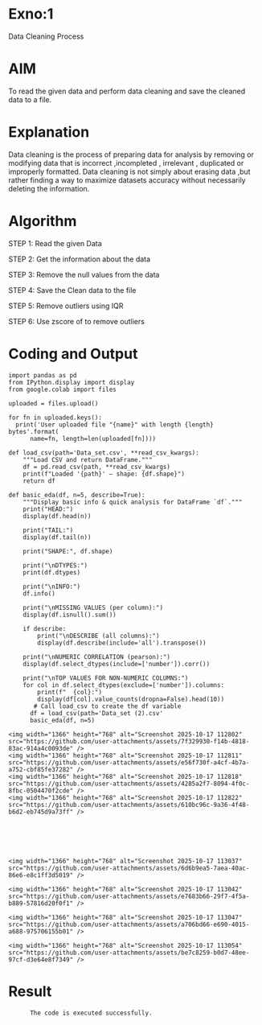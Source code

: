 # Exno:1
Data Cleaning Process

# AIM
To read the given data and perform data cleaning and save the cleaned data to a file.

# Explanation
Data cleaning is the process of preparing data for analysis by removing or modifying data that is incorrect ,incompleted , irrelevant , duplicated or improperly formatted. Data cleaning is not simply about erasing data ,but rather finding a way to maximize datasets accuracy without necessarily deleting the information.

# Algorithm
STEP 1: Read the given Data

STEP 2: Get the information about the data

STEP 3: Remove the null values from the data

STEP 4: Save the Clean data to the file

STEP 5: Remove outliers using IQR

STEP 6: Use zscore of to remove outliers

# Coding and Output
```
import pandas as pd
from IPython.display import display
from google.colab import files

uploaded = files.upload()

for fn in uploaded.keys():
  print('User uploaded file "{name}" with length {length} bytes'.format(
      name=fn, length=len(uploaded[fn])))

def load_csv(path='Data_set.csv', **read_csv_kwargs):
    """Load CSV and return DataFrame."""
    df = pd.read_csv(path, **read_csv_kwargs)
    print(f"Loaded '{path}' — shape: {df.shape}")
    return df

def basic_eda(df, n=5, describe=True):
    """Display basic info & quick analysis for DataFrame `df`."""
    print("HEAD:")
    display(df.head(n))

    print("TAIL:")
    display(df.tail(n))

    print("SHAPE:", df.shape)

    print("\nDTYPES:")
    print(df.dtypes)

    print("\nINFO:")
    df.info()

    print("\nMISSING VALUES (per column):")
    display(df.isnull().sum())

    if describe:
        print("\nDESCRIBE (all columns):")
        display(df.describe(include='all').transpose())

    print("\nNUMERIC CORRELATION (pearson):")
    display(df.select_dtypes(include=['number']).corr())

    print("\nTOP VALUES FOR NON-NUMERIC COLUMNS:")
    for col in df.select_dtypes(exclude=['number']).columns:
        print(f"  {col}:")
        display(df[col].value_counts(dropna=False).head(10))
       # Call load_csv to create the df variable
      df = load_csv(path='Data_set (2).csv'
      basic_eda(df, n=5)

<img width="1366" height="768" alt="Screenshot 2025-10-17 112802" src="https://github.com/user-attachments/assets/7f329930-f14b-4818-83ac-914a4c0093de" />
<img width="1366" height="768" alt="Screenshot 2025-10-17 112811" src="https://github.com/user-attachments/assets/e56f730f-a4cf-4b7a-a752-cbf85fe37282" />
<img width="1366" height="768" alt="Screenshot 2025-10-17 112818" src="https://github.com/user-attachments/assets/4285a2f7-8094-4f0c-8fbc-0504470f2cde" />
<img width="1366" height="768" alt="Screenshot 2025-10-17 112822" src="https://github.com/user-attachments/assets/610bc96c-9a36-4f48-b6d2-eb745d9a73ff" />






<img width="1366" height="768" alt="Screenshot 2025-10-17 113037" src="https://github.com/user-attachments/assets/6d6b9ea5-7aea-40ac-86e6-e8c1ff3d5019" />

<img width="1366" height="768" alt="Screenshot 2025-10-17 113042" src="https://github.com/user-attachments/assets/e7683b66-29f7-4f5a-b889-57816d20f0f1" />

<img width="1366" height="768" alt="Screenshot 2025-10-17 113047" src="https://github.com/user-attachments/assets/a706bd66-e690-4015-a688-975706155b01" />

<img width="1366" height="768" alt="Screenshot 2025-10-17 113054" src="https://github.com/user-attachments/assets/be7c8259-b0d7-48ee-97cf-d3e64e8f7349" />

```

# Result
          The code is executed successfully.
